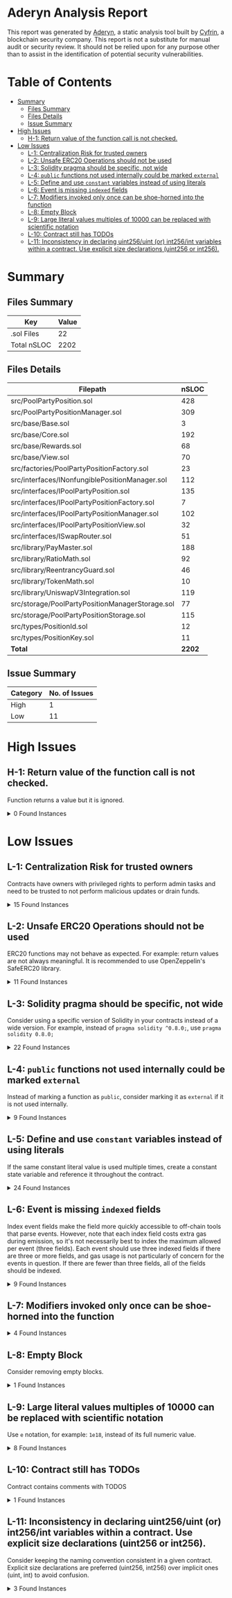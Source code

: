 # Aderyn Analysis Report

This report was generated by [Aderyn](https://github.com/Cyfrin/aderyn), a static analysis tool built by [Cyfrin](https://cyfrin.io), a blockchain security company. This report is not a substitute for manual audit or security review. It should not be relied upon for any purpose other than to assist in the identification of potential security vulnerabilities.
# Table of Contents

- [Summary](#summary)
  - [Files Summary](#files-summary)
  - [Files Details](#files-details)
  - [Issue Summary](#issue-summary)
- [High Issues](#high-issues)
  - [H-1: Return value of the function call is not checked.](#h-1-return-value-of-the-function-call-is-not-checked)
- [Low Issues](#low-issues)
  - [L-1: Centralization Risk for trusted owners](#l-1-centralization-risk-for-trusted-owners)
  - [L-2: Unsafe ERC20 Operations should not be used](#l-2-unsafe-erc20-operations-should-not-be-used)
  - [L-3: Solidity pragma should be specific, not wide](#l-3-solidity-pragma-should-be-specific-not-wide)
  - [L-4: `public` functions not used internally could be marked `external`](#l-4-public-functions-not-used-internally-could-be-marked-external)
  - [L-5: Define and use `constant` variables instead of using literals](#l-5-define-and-use-constant-variables-instead-of-using-literals)
  - [L-6: Event is missing `indexed` fields](#l-6-event-is-missing-indexed-fields)
  - [L-7: Modifiers invoked only once can be shoe-horned into the function](#l-7-modifiers-invoked-only-once-can-be-shoe-horned-into-the-function)
  - [L-8: Empty Block](#l-8-empty-block)
  - [L-9: Large literal values multiples of 10000 can be replaced with scientific notation](#l-9-large-literal-values-multiples-of-10000-can-be-replaced-with-scientific-notation)
  - [L-10: Contract still has TODOs](#l-10-contract-still-has-todos)
  - [L-11: Inconsistency in declaring uint256/uint (or) int256/int variables within a contract. Use explicit size declarations (uint256 or int256).](#l-11-inconsistency-in-declaring-uint256uint-or-int256int-variables-within-a-contract-use-explicit-size-declarations-uint256-or-int256)


# Summary

## Files Summary

| Key | Value |
| --- | --- |
| .sol Files | 22 |
| Total nSLOC | 2202 |


## Files Details

| Filepath | nSLOC |
| --- | --- |
| src/PoolPartyPosition.sol | 428 |
| src/PoolPartyPositionManager.sol | 309 |
| src/base/Base.sol | 3 |
| src/base/Core.sol | 192 |
| src/base/Rewards.sol | 68 |
| src/base/View.sol | 70 |
| src/factories/PoolPartyPositionFactory.sol | 23 |
| src/interfaces/INonfungiblePositionManager.sol | 112 |
| src/interfaces/IPoolPartyPosition.sol | 135 |
| src/interfaces/IPoolPartyPositionFactory.sol | 7 |
| src/interfaces/IPoolPartyPositionManager.sol | 102 |
| src/interfaces/IPoolPartyPositionView.sol | 32 |
| src/interfaces/ISwapRouter.sol | 51 |
| src/library/PayMaster.sol | 188 |
| src/library/RatioMath.sol | 92 |
| src/library/ReentrancyGuard.sol | 46 |
| src/library/TokenMath.sol | 10 |
| src/library/UniswapV3Integration.sol | 119 |
| src/storage/PoolPartyPositionManagerStorage.sol | 77 |
| src/storage/PoolPartyPositionStorage.sol | 115 |
| src/types/PositionId.sol | 12 |
| src/types/PositionKey.sol | 11 |
| **Total** | **2202** |


## Issue Summary

| Category | No. of Issues |
| --- | --- |
| High | 1 |
| Low | 11 |


# High Issues

## H-1: Return value of the function call is not checked.

Function returns a value but it is ignored.

<details><summary>0 Found Instances</summary>


</details>



# Low Issues

## L-1: Centralization Risk for trusted owners

Contracts have owners with privileged rights to perform admin tasks and need to be trusted to not perform malicious updates or drain funds.

<details><summary>15 Found Instances</summary>


- Found in src/PoolPartyPosition.sol [Line: 65](src/PoolPartyPosition.sol#L65)

	```solidity
	        onlyOwner
	```

- Found in src/PoolPartyPosition.sol [Line: 191](src/PoolPartyPosition.sol#L191)

	```solidity
	        onlyOwner
	```

- Found in src/PoolPartyPosition.sol [Line: 299](src/PoolPartyPosition.sol#L299)

	```solidity
	    ) external nonReentrant onlyOwner returns (uint128, uint256, uint256) {
	```

- Found in src/PoolPartyPosition.sol [Line: 411](src/PoolPartyPosition.sol#L411)

	```solidity
	        onlyOwner
	```

- Found in src/PoolPartyPosition.sol [Line: 451](src/PoolPartyPosition.sol#L451)

	```solidity
	        onlyOwner
	```

- Found in src/PoolPartyPosition.sol [Line: 518](src/PoolPartyPosition.sol#L518)

	```solidity
	        onlyOwner
	```

- Found in src/PoolPartyPositionManager.sol [Line: 54](src/PoolPartyPositionManager.sol#L54)

	```solidity
	    function setRootForOperatorsWhitelist(bytes32 _root) external onlyOwner {
	```

- Found in src/PoolPartyPositionManager.sol [Line: 58](src/PoolPartyPositionManager.sol#L58)

	```solidity
	    function setRootForInvestorsWhitelist(bytes32 _root) external onlyOwner {
	```

- Found in src/PoolPartyPositionManager.sol [Line: 64](src/PoolPartyPositionManager.sol#L64)

	```solidity
	    ) external onlyOwner {
	```

- Found in src/PoolPartyPositionManager.sol [Line: 72](src/PoolPartyPositionManager.sol#L72)

	```solidity
	    function setPoolPartyFee(uint24 _poolPartyFee) external onlyOwner {
	```

- Found in src/PoolPartyPositionManager.sol [Line: 80](src/PoolPartyPositionManager.sol#L80)

	```solidity
	    function setMaxInvestment(uint256 _maxInvestment) external onlyOwner {
	```

- Found in src/factories/PoolPartyPositionFactory.sol [Line: 8](src/factories/PoolPartyPositionFactory.sol#L8)

	```solidity
	contract PoolPartyPositionFactory is IPoolPartyPositionFactory, Ownable {
	```

- Found in src/factories/PoolPartyPositionFactory.sol [Line: 13](src/factories/PoolPartyPositionFactory.sol#L13)

	```solidity
	    function setManager(address _manager) external onlyOwner {
	```

- Found in src/storage/PoolPartyPositionManagerStorage.sol [Line: 44](src/storage/PoolPartyPositionManagerStorage.sol#L44)

	```solidity
	    Ownable,
	```

- Found in src/storage/PoolPartyPositionStorage.sol [Line: 66](src/storage/PoolPartyPositionStorage.sol#L66)

	```solidity
	    Ownable,
	```

</details>



## L-2: Unsafe ERC20 Operations should not be used

ERC20 functions may not behave as expected. For example: return values are not always meaningful. It is recommended to use OpenZeppelin's SafeERC20 library.

<details><summary>11 Found Instances</summary>


- Found in src/PoolPartyPosition.sol [Line: 139](src/PoolPartyPosition.sol#L139)

	```solidity
	            ERC20(s.i_token0).approve(
	```

- Found in src/PoolPartyPosition.sol [Line: 147](src/PoolPartyPosition.sol#L147)

	```solidity
	            ERC20(s.i_token1).approve(
	```

- Found in src/PoolPartyPosition.sol [Line: 254](src/PoolPartyPosition.sol#L254)

	```solidity
	            ERC20(s.i_token0).approve(
	```

- Found in src/PoolPartyPosition.sol [Line: 262](src/PoolPartyPosition.sol#L262)

	```solidity
	            ERC20(s.i_token1).approve(
	```

- Found in src/PoolPartyPositionManager.sol [Line: 131](src/PoolPartyPositionManager.sol#L131)

	```solidity
	        s.i_permit2.transferFrom(
	```

- Found in src/PoolPartyPositionManager.sol [Line: 138](src/PoolPartyPositionManager.sol#L138)

	```solidity
	        s.i_permit2.transferFrom(
	```

- Found in src/PoolPartyPositionManager.sol [Line: 147](src/PoolPartyPositionManager.sol#L147)

	```solidity
	            ERC20(token0).approve(address(poolPosition), amount0Desired),
	```

- Found in src/PoolPartyPositionManager.sol [Line: 153](src/PoolPartyPositionManager.sol#L153)

	```solidity
	            ERC20(token1).approve(address(poolPosition), amount1Desired),
	```

- Found in src/PoolPartyPositionManager.sol [Line: 225](src/PoolPartyPositionManager.sol#L225)

	```solidity
	        s.i_permit2.transferFrom(
	```

- Found in src/PoolPartyPositionManager.sol [Line: 234](src/PoolPartyPositionManager.sol#L234)

	```solidity
	            ERC20(s.i_usdc).approve(address(position), amountUSDC),
	```

- Found in src/library/PayMaster.sol [Line: 146](src/library/PayMaster.sol#L146)

	```solidity
	            ERC20(_tokenIn).approve(address(swapRouter), _amountIn),
	```

</details>



## L-3: Solidity pragma should be specific, not wide

Consider using a specific version of Solidity in your contracts instead of a wide version. For example, instead of `pragma solidity ^0.8.0;`, use `pragma solidity 0.8.0;`

<details><summary>22 Found Instances</summary>


- Found in src/PoolPartyPosition.sol [Line: 2](src/PoolPartyPosition.sol#L2)

	```solidity
	pragma solidity ^0.8.26;
	```

- Found in src/PoolPartyPositionManager.sol [Line: 2](src/PoolPartyPositionManager.sol#L2)

	```solidity
	pragma solidity ^0.8.26;
	```

- Found in src/base/Base.sol [Line: 2](src/base/Base.sol#L2)

	```solidity
	pragma solidity ^0.8.26;
	```

- Found in src/base/Core.sol [Line: 2](src/base/Core.sol#L2)

	```solidity
	pragma solidity ^0.8.26;
	```

- Found in src/base/Rewards.sol [Line: 2](src/base/Rewards.sol#L2)

	```solidity
	pragma solidity ^0.8.26;
	```

- Found in src/base/View.sol [Line: 2](src/base/View.sol#L2)

	```solidity
	pragma solidity ^0.8.26;
	```

- Found in src/factories/PoolPartyPositionFactory.sol [Line: 2](src/factories/PoolPartyPositionFactory.sol#L2)

	```solidity
	pragma solidity ^0.8.26;
	```

- Found in src/interfaces/INonfungiblePositionManager.sol [Line: 2](src/interfaces/INonfungiblePositionManager.sol#L2)

	```solidity
	pragma solidity ^0.8.26;
	```

- Found in src/interfaces/IPoolPartyPosition.sol [Line: 2](src/interfaces/IPoolPartyPosition.sol#L2)

	```solidity
	pragma solidity ^0.8.26;
	```

- Found in src/interfaces/IPoolPartyPositionFactory.sol [Line: 2](src/interfaces/IPoolPartyPositionFactory.sol#L2)

	```solidity
	pragma solidity ^0.8.26;
	```

- Found in src/interfaces/IPoolPartyPositionManager.sol [Line: 2](src/interfaces/IPoolPartyPositionManager.sol#L2)

	```solidity
	pragma solidity ^0.8.26;
	```

- Found in src/interfaces/IPoolPartyPositionView.sol [Line: 2](src/interfaces/IPoolPartyPositionView.sol#L2)

	```solidity
	pragma solidity ^0.8.26;
	```

- Found in src/interfaces/ISwapRouter.sol [Line: 2](src/interfaces/ISwapRouter.sol#L2)

	```solidity
	pragma solidity >=0.7.5;
	```

- Found in src/library/PayMaster.sol [Line: 2](src/library/PayMaster.sol#L2)

	```solidity
	pragma solidity ^0.8.26;
	```

- Found in src/library/RatioMath.sol [Line: 2](src/library/RatioMath.sol#L2)

	```solidity
	pragma solidity ^0.8.26;
	```

- Found in src/library/ReentrancyGuard.sol [Line: 2](src/library/ReentrancyGuard.sol#L2)

	```solidity
	pragma solidity ^0.8.26;
	```

- Found in src/library/TokenMath.sol [Line: 2](src/library/TokenMath.sol#L2)

	```solidity
	pragma solidity ^0.8.26;
	```

- Found in src/library/UniswapV3Integration.sol [Line: 2](src/library/UniswapV3Integration.sol#L2)

	```solidity
	pragma solidity ^0.8.26;
	```

- Found in src/storage/PoolPartyPositionManagerStorage.sol [Line: 2](src/storage/PoolPartyPositionManagerStorage.sol#L2)

	```solidity
	pragma solidity ^0.8.26;
	```

- Found in src/storage/PoolPartyPositionStorage.sol [Line: 2](src/storage/PoolPartyPositionStorage.sol#L2)

	```solidity
	pragma solidity ^0.8.26;
	```

- Found in src/types/PositionId.sol [Line: 2](src/types/PositionId.sol#L2)

	```solidity
	pragma solidity ^0.8.26;
	```

- Found in src/types/PositionKey.sol [Line: 2](src/types/PositionKey.sol#L2)

	```solidity
	pragma solidity ^0.8.26;
	```

</details>



## L-4: `public` functions not used internally could be marked `external`

Instead of marking a function as `public`, consider marking it as `external` if it is not used internally.

<details><summary>9 Found Instances</summary>


- Found in src/library/PayMaster.sol [Line: 20](src/library/PayMaster.sol#L20)

	```solidity
	    function splitCollectedFees(
	```

- Found in src/library/PayMaster.sol [Line: 101](src/library/PayMaster.sol#L101)

	```solidity
	    function transferTokens(
	```

- Found in src/library/PayMaster.sol [Line: 172](src/library/PayMaster.sol#L172)

	```solidity
	    function swapFromUSDC(
	```

- Found in src/library/PayMaster.sol [Line: 183](src/library/PayMaster.sol#L183)

	```solidity
	    function computeUSDCToPairTokenAmounts(
	```

- Found in src/library/UniswapV3Integration.sol [Line: 9](src/library/UniswapV3Integration.sol#L9)

	```solidity
	    function mint(
	```

- Found in src/library/UniswapV3Integration.sol [Line: 52](src/library/UniswapV3Integration.sol#L52)

	```solidity
	    function increase(
	```

- Found in src/library/UniswapV3Integration.sol [Line: 75](src/library/UniswapV3Integration.sol#L75)

	```solidity
	    function decrease(
	```

- Found in src/library/UniswapV3Integration.sol [Line: 99](src/library/UniswapV3Integration.sol#L99)

	```solidity
	    function collect(
	```

- Found in src/library/UniswapV3Integration.sol [Line: 120](src/library/UniswapV3Integration.sol#L120)

	```solidity
	    function getPoolPositionInfo(
	```

</details>



## L-5: Define and use `constant` variables instead of using literals

If the same constant literal value is used multiple times, create a constant state variable and reference it throughout the contract.

<details><summary>24 Found Instances</summary>


- Found in src/PoolPartyPositionManager.sol [Line: 49](src/PoolPartyPositionManager.sol#L49)

	```solidity
	        s.poolPartyFee = 1_000; // 10%
	```

- Found in src/PoolPartyPositionManager.sol [Line: 74](src/PoolPartyPositionManager.sol#L74)

	```solidity
	            _poolPartyFee >= 1_000 && _poolPartyFee <= 10_000,
	```

- Found in src/library/PayMaster.sol [Line: 156](src/library/PayMaster.sol#L156)

	```solidity
	                    deadline: block.timestamp + 100_000,
	```

- Found in src/library/PayMaster.sol [Line: 222](src/library/PayMaster.sol#L222)

	```solidity
	        uint256 priceImpact = ((_amountIn * 500) / 100_000);
	```

- Found in src/library/RatioMath.sol [Line: 31](src/library/RatioMath.sol#L31)

	```solidity
	        uint256 priceLow = (((sqrtPriceX96Low * MULTIPLIER) / (2 ** 96)) ** 2) /
	```

- Found in src/library/RatioMath.sol [Line: 32](src/library/RatioMath.sol#L32)

	```solidity
	            10 ** decimalsDiff /
	```

- Found in src/library/RatioMath.sol [Line: 34](src/library/RatioMath.sol#L34)

	```solidity
	        uint256 priceHigh = (((sqrtPriceX96High * MULTIPLIER) / (2 ** 96)) **
	```

- Found in src/library/RatioMath.sol [Line: 36](src/library/RatioMath.sol#L36)

	```solidity
	            10 ** decimalsDiff /
	```

- Found in src/library/RatioMath.sol [Line: 39](src/library/RatioMath.sol#L39)

	```solidity
	            (2 ** 96)) ** 2) /
	```

- Found in src/library/RatioMath.sol [Line: 40](src/library/RatioMath.sol#L40)

	```solidity
	            10 ** decimalsDiff /
	```

- Found in src/library/RatioMath.sol [Line: 86](src/library/RatioMath.sol#L86)

	```solidity
	            result <<= 64;
	```

- Found in src/library/RatioMath.sol [Line: 89](src/library/RatioMath.sol#L89)

	```solidity
	            xAux >>= 64;
	```

- Found in src/library/RatioMath.sol [Line: 90](src/library/RatioMath.sol#L90)

	```solidity
	            result <<= 32;
	```

- Found in src/library/RatioMath.sol [Line: 93](src/library/RatioMath.sol#L93)

	```solidity
	            xAux >>= 32;
	```

- Found in src/library/RatioMath.sol [Line: 94](src/library/RatioMath.sol#L94)

	```solidity
	            result <<= 16;
	```

- Found in src/library/RatioMath.sol [Line: 97](src/library/RatioMath.sol#L97)

	```solidity
	            xAux >>= 16;
	```

- Found in src/library/RatioMath.sol [Line: 98](src/library/RatioMath.sol#L98)

	```solidity
	            result <<= 8;
	```

- Found in src/library/RatioMath.sol [Line: 101](src/library/RatioMath.sol#L101)

	```solidity
	            xAux >>= 8;
	```

- Found in src/library/RatioMath.sol [Line: 102](src/library/RatioMath.sol#L102)

	```solidity
	            result <<= 4;
	```

- Found in src/library/RatioMath.sol [Line: 105](src/library/RatioMath.sol#L105)

	```solidity
	            xAux >>= 4;
	```

- Found in src/storage/PoolPartyPositionStorage.sol [Line: 92](src/storage/PoolPartyPositionStorage.sol#L92)

	```solidity
	            _params.operatorFee >= 1_000 && _params.operatorFee <= 10_000,
	```

- Found in src/storage/PoolPartyPositionStorage.sol [Line: 100](src/storage/PoolPartyPositionStorage.sol#L100)

	```solidity
	            _params.poolPartyFee >= 1_000 && _params.poolPartyFee <= 10_000,
	```

</details>



## L-6: Event is missing `indexed` fields

Index event fields make the field more quickly accessible to off-chain tools that parse events. However, note that each index field costs extra gas during emission, so it's not necessarily best to index the maximum allowed per event (three fields). Each event should use three indexed fields if there are three or more fields, and gas usage is not particularly of concern for the events in question. If there are fewer than three fields, all of the fields should be indexed.

<details><summary>9 Found Instances</summary>


- Found in src/interfaces/INonfungiblePositionManager.sol [Line: 30](src/interfaces/INonfungiblePositionManager.sol#L30)

	```solidity
	    event IncreaseLiquidity(
	```

- Found in src/interfaces/INonfungiblePositionManager.sol [Line: 41](src/interfaces/INonfungiblePositionManager.sol#L41)

	```solidity
	    event DecreaseLiquidity(
	```

- Found in src/interfaces/INonfungiblePositionManager.sol [Line: 53](src/interfaces/INonfungiblePositionManager.sol#L53)

	```solidity
	    event Collect(
	```

- Found in src/interfaces/IPoolPartyPosition.sol [Line: 31](src/interfaces/IPoolPartyPosition.sol#L31)

	```solidity
	    event LiquidityAdded(
	```

- Found in src/interfaces/IPoolPartyPosition.sol [Line: 46](src/interfaces/IPoolPartyPosition.sol#L46)

	```solidity
	    event LiquidityRemoved(
	```

- Found in src/interfaces/IPoolPartyPosition.sol [Line: 59](src/interfaces/IPoolPartyPosition.sol#L59)

	```solidity
	    event RewardsCollected(
	```

- Found in src/interfaces/IPoolPartyPosition.sol [Line: 70](src/interfaces/IPoolPartyPosition.sol#L70)

	```solidity
	    event AllRewardsCollected(
	```

- Found in src/interfaces/IPoolPartyPosition.sol [Line: 82](src/interfaces/IPoolPartyPosition.sol#L82)

	```solidity
	    event PositionClosed(
	```

- Found in src/interfaces/IPoolPartyPosition.sol [Line: 94](src/interfaces/IPoolPartyPosition.sol#L94)

	```solidity
	    event Withdrawn(
	```

</details>



## L-7: Modifiers invoked only once can be shoe-horned into the function



<details><summary>4 Found Instances</summary>


- Found in src/storage/PoolPartyPositionManagerStorage.sol [Line: 50](src/storage/PoolPartyPositionManagerStorage.sol#L50)

	```solidity
	    modifier onlyPositionOperator(PositionId _positionId) {
	```

- Found in src/storage/PoolPartyPositionManagerStorage.sol [Line: 58](src/storage/PoolPartyPositionManagerStorage.sol#L58)

	```solidity
	    modifier onlyWhitelistedOperator(bytes32[] calldata _proof) {
	```

- Found in src/storage/PoolPartyPositionManagerStorage.sol [Line: 66](src/storage/PoolPartyPositionManagerStorage.sol#L66)

	```solidity
	    modifier onlyWhitelistedInvestors(bytes32[] calldata _proof) {
	```

- Found in src/storage/PoolPartyPositionManagerStorage.sol [Line: 74](src/storage/PoolPartyPositionManagerStorage.sol#L74)

	```solidity
	    modifier maxInvestmentCap(uint160 _amount) {
	```

</details>



## L-8: Empty Block

Consider removing empty blocks.

<details><summary>1 Found Instances</summary>


- Found in src/PoolPartyPositionManager.sol [Line: 302](src/PoolPartyPositionManager.sol#L302)

	```solidity
	    function changeRange() external nonReentrant {}
	```

</details>



## L-9: Large literal values multiples of 10000 can be replaced with scientific notation

Use `e` notation, for example: `1e18`, instead of its full numeric value.

<details><summary>8 Found Instances</summary>


- Found in src/PoolPartyPositionManager.sol [Line: 74](src/PoolPartyPositionManager.sol#L74)

	```solidity
	            _poolPartyFee >= 1_000 && _poolPartyFee <= 10_000,
	```

- Found in src/library/PayMaster.sol [Line: 18](src/library/PayMaster.sol#L18)

	```solidity
	    uint24 private constant FEE_DIVISOR = 10_000;
	```

- Found in src/library/PayMaster.sol [Line: 156](src/library/PayMaster.sol#L156)

	```solidity
	                    deadline: block.timestamp + 100_000,
	```

- Found in src/library/PayMaster.sol [Line: 214](src/library/PayMaster.sol#L214)

	```solidity
	        amount0 = (_amountUSDC * ratio) / 10_000;
	```

- Found in src/library/PayMaster.sol [Line: 222](src/library/PayMaster.sol#L222)

	```solidity
	        uint256 priceImpact = ((_amountIn * 500) / 100_000);
	```

- Found in src/storage/PoolPartyPositionStorage.sol [Line: 88](src/storage/PoolPartyPositionStorage.sol#L88)

	```solidity
	                _params.fee == 10000,
	```

- Found in src/storage/PoolPartyPositionStorage.sol [Line: 92](src/storage/PoolPartyPositionStorage.sol#L92)

	```solidity
	            _params.operatorFee >= 1_000 && _params.operatorFee <= 10_000,
	```

- Found in src/storage/PoolPartyPositionStorage.sol [Line: 100](src/storage/PoolPartyPositionStorage.sol#L100)

	```solidity
	            _params.poolPartyFee >= 1_000 && _params.poolPartyFee <= 10_000,
	```

</details>



## L-10: Contract still has TODOs

Contract contains comments with TODOS

<details><summary>1 Found Instances</summary>


- Found in src/base/Core.sol [Line: 6](src/base/Core.sol#L6)

	```solidity
	abstract contract Core is View {
	```

</details>



## L-11: Inconsistency in declaring uint256/uint (or) int256/int variables within a contract. Use explicit size declarations (uint256 or int256).

Consider keeping the naming convention consistent in a given contract. Explicit size declarations are preferred (uint256, int256) over implicit ones (uint, int) to avoid confusion.

<details><summary>3 Found Instances</summary>


- Found in src/library/RatioMath.sol [Line: 68](src/library/RatioMath.sol#L68)

	```solidity
	    function _ceil(uint a, uint m) internal pure returns (uint r) {
	```

</details>



